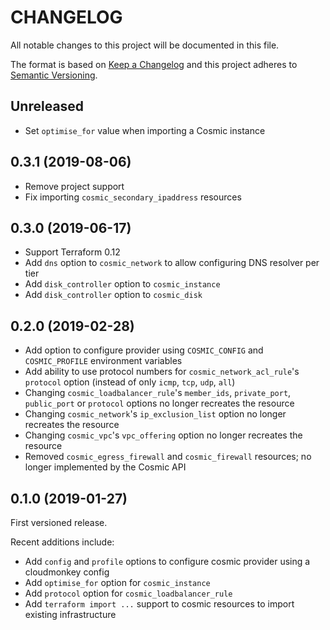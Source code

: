 # CHANGELOG

All notable changes to this project will be documented in this file.

The format is based on [Keep a Changelog](http://keepachangelog.com/) and this project adheres to [Semantic Versioning](http://semver.org/).

## Unreleased

- Set `optimise_for` value when importing a Cosmic instance

## 0.3.1 (2019-08-06)

- Remove project support
- Fix importing `cosmic_secondary_ipaddress` resources

## 0.3.0 (2019-06-17)

- Support Terraform 0.12
- Add `dns` option to `cosmic_network` to allow configuring DNS resolver per tier
- Add `disk_controller` option to `cosmic_instance`
- Add `disk_controller` option to `cosmic_disk`

## 0.2.0 (2019-02-28)

- Add option to configure provider using `COSMIC_CONFIG` and `COSMIC_PROFILE` environment variables
- Add ability to use protocol numbers for `cosmic_network_acl_rule`'s `protocol` option (instead of only `icmp`, `tcp`, `udp`, `all`)
- Changing `cosmic_loadbalancer_rule`'s `member_ids`, `private_port`, `public_port` or `protocol` options no longer recreates the resource
- Changing `cosmic_network`'s `ip_exclusion_list` option no longer recreates the resource
- Changing `cosmic_vpc`'s `vpc_offering` option no longer recreates the resource
- Removed `cosmic_egress_firewall` and `cosmic_firewall` resources; no longer implemented by the Cosmic API

## 0.1.0 (2019-01-27)

First versioned release.

Recent additions include:

- Add `config` and `profile` options to configure cosmic provider using a cloudmonkey config
- Add `optimise_for` option for `cosmic_instance`
- Add `protocol` option for `cosmic_loadbalancer_rule`
- Add `terraform import ...` support to cosmic resources to import existing infrastructure
